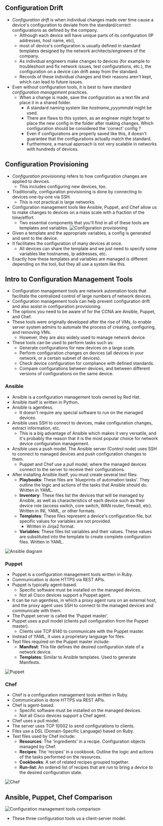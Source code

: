 ## Configuration Drift
* *Configuration drift* is when individual changes made over time cause a device's configuration to deviate from the standard/correct configurations as defined by the company.
	* Although each device will have unique parts of its configuration (IP addresses, host name, etc),
	* most of device's configuration is usually defined in standard templates designed by the network architects/engineers of the company.
	* As individual engineers make changes to devices (for example to troubleshoot and fix network issues, test configurations, etc.), the configuration on a device can drift away from the standard.
	* Records of these individual changes and their reasons aren't kept, which can lead to future issues.
* Even without configuration tools, it is best to have standard *configuration management* practices.
	* When a change is made, save the configuration as a text file and place it in a shared folder.
		* A standard naming system like *hostname_yyyymmdd* might be used.
		* There are flaws to this system, as an engineer might forget to place the new config in the folder after making changes. Which configuration should be considered the 'correct' config ?
		* Even if configurations are properly saved like this, it doesn't guarantee that the configurations actually match the standard.
		* Furthermore, a manual approach is not very scalable in networks with hundreds of devices.
## Configuration Provisioning
* *Configuration provisioning* refers to how configuration changes are applied to devices.
	* This includes configuring new devices, too.
* Traditionally, configuration provisioning is done by connecting to devices one-by-one via SSH.
	* This is not practical is large networks.
* Configuration management tools like Ansible, Puppet, and Chef allow us to make changes to devices on a mass scale with a fraction of the time/effort.
	* Two essential components that you'll find in all of these tools are templates and variables.
![Configuration provisioning](./img5/configuration-provisioning.png)
* Given a template and the appropriate variables, a config is generated and sent to the device.
* It facilitates the configuration of many devices at once.
	* All devices can share the template and we just need to specify some variables like hostnames, Ip addresses, etc.
* Exactly how these templates and variables are managed is different depending on the tool, but they all use a system like this.
## Intro to Configuration Management Tools
* Configuration management tools are network automation tools that facilitate the centralized control of large numbers of network devices.
* Configuration management tools can help prevent configuration drift and also assist in configuration provisioning.
* The options you need to be aware of for the CCNA are Ansible, Puppet, and Chef.
* These tools were originally developed after the rise of VMs, to enable server system admins to automate the process of creating, configuring, and removing VMs.
	* However, they are also widely used to manage network device.
* These tools can be used to perform tasks such as:
	* Generate configurations for new devices on a large scale.
	* Perform configuration changes on devices (all devices in your network, or a certain subnet of devices).
	* Check device configuration for compliance with defined standards.
	* Compare configurations between devices, and between different versions of configurations on the same device.
### Ansible
* Ansible is a configuration management tools owned by Red Hat.
* Ansible itself is written in Python.
* Ansible is agentless.
	* It doesn't require any special software to run on the managed devices.
* Ansible uses SSH to connect to devices, make configuration changes, extract information, etc.
	* This is a big advantage of Ansible which makes it very versatile, and it's probably the reason that it is the most popular choice for network device configuration management.
* Ansible uses a push model. The Ansible server (Control node) uses SSH to connect to managed devices and push configuration changes to them.
	* Puppet and Chef use a *pull* model, where the managed devices connect to the server to receive their configurations.
* After installing Ansible itself, you must create several text files:
	* **Playbooks**: These files are 'blueprints of automation tasks'. They outline the logic and actions of the tasks that Ansible should do. Written in YAML.
	* **Inventory**: These files list the devices that will be managed by Ansible, as well as characteristics of each device such as their device role (access switch, core switch, WAN router, firewall, etc). Written in INI, YAML, or other formats.
	* **Templates**: These files represent a device's configuration file, but specific values for variables are not provided. 
		* Written in Jinja2 format.
	* **Variables**: These files list variables and their values. These values are substituted into the template to create complete configuration files. Written in YAML.

![Ansible diagram](./img5/ansible.png)
### Puppet
* Puppet is a configuration management tools written in Ruby.
* Communication is done HTTPS via REST APIs.
* Puppet is typically agent-based.
	* Specific software must be installed on the managed devices.
	* Not all Cisco devices support a Puppet agent.
* It can be run agentless, in which a proxy agent runs on an external host, and the proxy agent uses SSH to connect to the managed devices and communicate with them.
* The Puppet server is called the 'Puppet master'.
* Puppet uses a pull model (clients pull configuration from the Puppet master).
	* Clients use TCP 8140 to communicate with the Puppet master.
* Instead of YAML, it uses a proprietary language for files.
* Text files required on the Puppet master include:
	* **Manifest**: This file defines the desired configuration state of a network device.
	* **Templates**: Similar to Ansible templates. Used to generate Manifests.

![Puppet](./img5/puppet.png)
### Chef
* Chef is a configuration management tools written in Ruby.
* Communication is done HTTPS via REST APIs.
* Chef is agent-based.
	* Specific software must be installed on the managed devices.
	* Not all Cisco devices support a Chef agent.
* Chef uses a pull model.
* The server uses TCP 10002 to send configurations to clients.
* Files use a DSL (Domain-Specific Language) based on Ruby.
* Text files used by Chef include:
	* **Resources**: The 'ingredients' in a recipe. Configuration objects managed by Chef.
	* **Recipes**: The 'recipes' in a cookbook. Outline the logic and actions of the tasks performed on the resources.
	* **Cookbooks**: A set of related recipes grouped together.
	* **Run-list**: An ordered list of recipes that are run to bring a device to the desired configuration state.

![Chef](./img5/chef.png)

## Ansible, Puppet, Chef Comparison
![Configuration management tools comparison](./img5/config-management-tools-comparison.png)
* These three configuration tools us a client-server model.